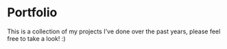 # Portfolio
This is a collection of my projects I've done over the past years, please feel free to take a look! :)
